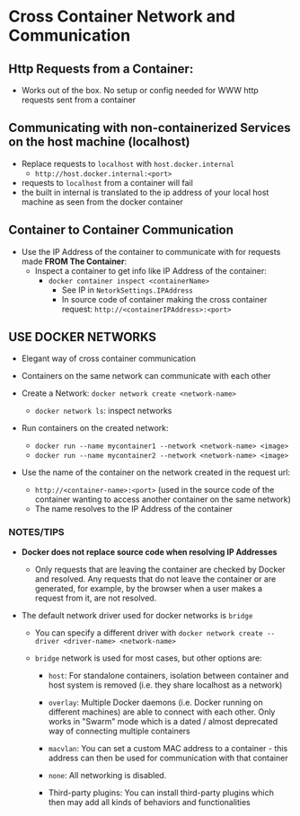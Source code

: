 # Cross Container Network and Communication

## Http Requests from a Container:

- Works out of the box. No setup or config needed for WWW http requests sent from a container

## Communicating with non-containerized Services on the host machine (localhost)

- Replace requests to `localhost` with `host.docker.internal`
  - `http://host.docker.internal:<port>`
- requests to `localhost` from a container will fail
- the built in internal is translated to the ip address of your local host machine as seen from the docker container

## Container to Container Communication

- Use the IP Address of the container to communicate with for requests made **FROM The Container**:
  - Inspect a container to get info like IP Address of the container:
    - `docker container inspect <containerName>`
      - See IP in `NetorkSettings.IPAddress`
      - In source code of container making the cross container request: `http://<containerIPAddress>:<port>`

## USE DOCKER NETWORKS

- Elegant way of cross container communication
- Containers on the same network can communicate with each other

- Create a Network: `docker network create <network-name>`
  - `docker network ls`: inspect networks
- Run containers on the created network:

  - `docker run --name mycontainer1 --network <network-name> <image>`
  - `docker run --name mycontainer2 --network <network-name> <image>`

- Use the name of the container on the network created in the request url:

  - `http://<container-name>:<port>` (used in the source code of the container wanting to access another container on the same network)
  - The name resolves to the IP Address of the container

### NOTES/TIPS

- **Docker does not replace source code when resolving IP Addresses**

  - Only requests that are leaving the container are checked by Docker and resolved. Any requests that do not leave the container or are generated, for example, by the browser when a user makes a request from it, are not resolved.

- The default network driver used for docker networks is `bridge`

  - You can specify a different driver with `docker network create --driver <driver-name> <network-name>`
  - `bridge` network is used for most cases, but other options are:

    - `host`: For standalone containers, isolation between container and host system is removed (i.e. they share localhost as a network)

    - `overlay`: Multiple Docker daemons (i.e. Docker running on different machines) are able to connect with each other. Only works in "Swarm" mode which is a dated / almost deprecated way of connecting multiple containers

    - `macvlan`: You can set a custom MAC address to a container - this address can then be used for communication with that container

    - `none`: All networking is disabled.

    - Third-party plugins: You can install third-party plugins which then may add all kinds of behaviors and functionalities
